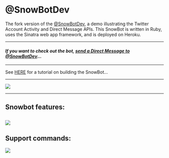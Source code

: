 # @SnowBotDev
The fork version of the [@SnowBotDev](https://twitter.com/SnowBotDev), a demo illustrating the Twitter Account Activity and Direct Message APIs. This SnowBot is written in Ruby, uses the Sinatra web app framework, and is deployed on Heroku. 

---------------------
 ####  *If you want to check out the bot, [send a Direct Message to @SnowBotDev](https://twitter.com/messages/compose?recipient_id=906948460078698496)...*
---------------------

See [HERE](https://github.com/twitterdev/SnowBotDev/wiki) for a tutorial on building the SnowBot...

---------------------


![](https://github.com/twitterdev/SnowBotDev/blob/master/docs/screenshots/snowbot_profile.jpg)

---------------------
Snowbot features:
---------------------
![](https://github.com/twitterdev/SnowBotDev/blob/master/docs/screenshots/snowbot_features.png)
---------------------
Support commands:
---------------------
![](https://github.com/twitterdev/SnowBotDev/blob/master/docs/screenshots/help_commands.jpg)




